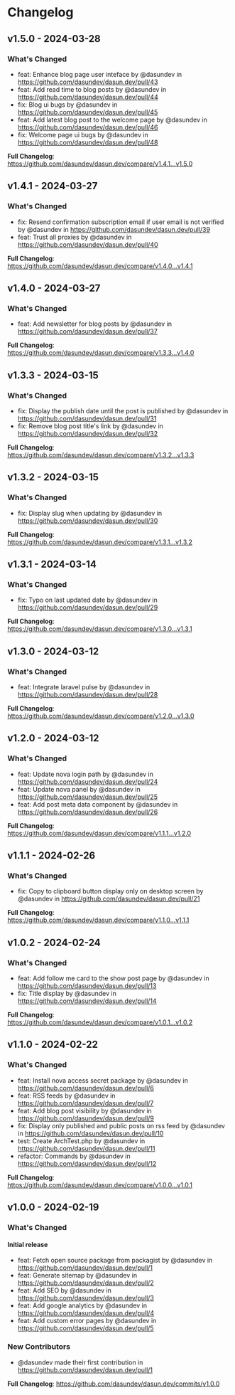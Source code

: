 # Changelog

## v1.5.0 - 2024-03-28

### What's Changed

* feat: Enhance blog page user inteface by @dasundev in https://github.com/dasundev/dasun.dev/pull/43
* feat: Add read time to blog posts by @dasundev in https://github.com/dasundev/dasun.dev/pull/44
* fix: Blog ui bugs by @dasundev in https://github.com/dasundev/dasun.dev/pull/45
* feat: Add latest blog post to the welcome page by @dasundev in https://github.com/dasundev/dasun.dev/pull/46
* fix: Welcome page ui bugs by @dasundev in https://github.com/dasundev/dasun.dev/pull/48

**Full Changelog**: https://github.com/dasundev/dasun.dev/compare/v1.4.1...v1.5.0

## v1.4.1 - 2024-03-27

### What's Changed

* fix: Resend confirmation subscription email if user email is not verified by @dasundev in https://github.com/dasundev/dasun.dev/pull/39
* feat: Trust all proxies by @dasundev in https://github.com/dasundev/dasun.dev/pull/40

**Full Changelog**: https://github.com/dasundev/dasun.dev/compare/v1.4.0...v1.4.1

## v1.4.0 - 2024-03-27

### What's Changed

* feat: Add newsletter for blog posts by @dasundev in https://github.com/dasundev/dasun.dev/pull/37

**Full Changelog**: https://github.com/dasundev/dasun.dev/compare/v1.3.3...v1.4.0

## v1.3.3 - 2024-03-15

### What's Changed

* fix: Display the publish date until the post is published by @dasundev in https://github.com/dasundev/dasun.dev/pull/31
* fix: Remove blog post title's link by @dasundev in https://github.com/dasundev/dasun.dev/pull/32

**Full Changelog**: https://github.com/dasundev/dasun.dev/compare/v1.3.2...v1.3.3

## v1.3.2 - 2024-03-15

### What's Changed

* fix: Display slug when updating by @dasundev in https://github.com/dasundev/dasun.dev/pull/30

**Full Changelog**: https://github.com/dasundev/dasun.dev/compare/v1.3.1...v1.3.2

## v1.3.1 - 2024-03-14

### What's Changed

* fix: Typo on last updated date by @dasundev in https://github.com/dasundev/dasun.dev/pull/29

**Full Changelog**: https://github.com/dasundev/dasun.dev/compare/v1.3.0...v1.3.1

## v1.3.0 - 2024-03-12

### What's Changed

* feat: Integrate laravel pulse by @dasundev in https://github.com/dasundev/dasun.dev/pull/28

**Full Changelog**: https://github.com/dasundev/dasun.dev/compare/v1.2.0...v1.3.0

## v1.2.0 - 2024-03-12

### What's Changed

* feat: Update nova login path by @dasundev in https://github.com/dasundev/dasun.dev/pull/24
* feat: Update nova panel by @dasundev in https://github.com/dasundev/dasun.dev/pull/25
* feat: Add post meta data component by @dasundev in https://github.com/dasundev/dasun.dev/pull/26

**Full Changelog**: https://github.com/dasundev/dasun.dev/compare/v1.1.1...v1.2.0

## v1.1.1 - 2024-02-26

### What's Changed

* fix: Copy to clipboard button display only on desktop screen by @dasundev in https://github.com/dasundev/dasun.dev/pull/21

**Full Changelog**: https://github.com/dasundev/dasun.dev/compare/v1.1.0...v1.1.1

## v1.0.2 - 2024-02-24

### What's Changed

* feat: Add follow me card to the show post page by @dasundev in https://github.com/dasundev/dasun.dev/pull/13
* fix: Title display by @dasundev in https://github.com/dasundev/dasun.dev/pull/14

**Full Changelog**: https://github.com/dasundev/dasun.dev/compare/v1.0.1...v1.0.2

## v1.1.0 - 2024-02-22

### What's Changed

* feat: Install nova access secret package by @dasundev in https://github.com/dasundev/dasun.dev/pull/6
* feat: RSS feeds by @dasundev in https://github.com/dasundev/dasun.dev/pull/7
* feat: Add blog post visibility by @dasundev in https://github.com/dasundev/dasun.dev/pull/9
* fix: Display only published and public posts on rss feed by @dasundev in https://github.com/dasundev/dasun.dev/pull/10
* test: Create ArchTest.php by @dasundev in https://github.com/dasundev/dasun.dev/pull/11
* refactor: Commands by @dasundev in https://github.com/dasundev/dasun.dev/pull/12

**Full Changelog**: https://github.com/dasundev/dasun.dev/compare/v1.0.0...v1.0.1

## v1.0.0 - 2024-02-19

### What's Changed

#### Initial release

* feat: Fetch open source package from packagist by @dasundev in https://github.com/dasundev/dasun.dev/pull/1
* feat: Generate sitemap by @dasundev in https://github.com/dasundev/dasun.dev/pull/2
* feat: Add SEO by @dasundev in https://github.com/dasundev/dasun.dev/pull/3
* feat: Add google analytics by @dasundev in https://github.com/dasundev/dasun.dev/pull/4
* feat: Add custom error pages by @dasundev in https://github.com/dasundev/dasun.dev/pull/5

### New Contributors

* @dasundev made their first contribution in https://github.com/dasundev/dasun.dev/pull/1

**Full Changelog**: https://github.com/dasundev/dasun.dev/commits/v1.0.0
